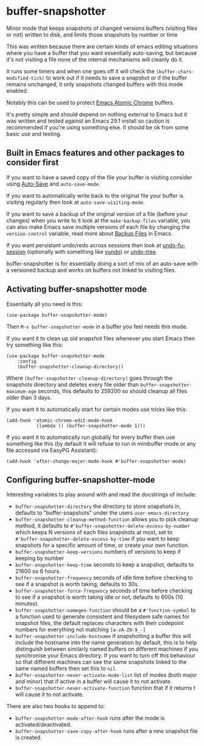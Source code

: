 # buffer-snapshotter
Minor mode that keeps snapshots of changed versions buffers (visiting files or not) written to disk, and limits those snapshots by number or time

This was written because there are certain kinds of emacs editing situations where you have a buffer that you want essentially auto-saving, but because it's not visiting a file none of the internal mechanisms will cleanly do it.

It runs some timers and when one goes off it will check the `(buffer-chars-modified-tick)` to work out if it needs to save a snapshot or if the buffer remains unchanged, it only snapshots changed buffers with this mode enabled.

Notably this can be used to protect [Emacs Atomic Chrome](https://github.com/alpha22jp/atomic-chrome) buffers.

It's pretty simple and should depend on nothing external to Emacs but it was written and tested against an Emacs 29.1 install so caution is recommended if you're using something else.  It should be ok from some basic use and testing.

## Built in Emacs features and other packages to consider first

If you want to have a saved copy of the file your buffer is visiting consider using [Auto-Save](https://www.gnu.org/software/emacs/manual/html_node/emacs/Auto-Save-Control.html) and `auto-save-mode`.

If you want to automatically write back to the original file your buffer is visiting regularly then look at `auto-save-visiting-mode`.

If you want to save a backup of the original version of a file (before your changes) when you write to it look at the `make-backup-files` variable, you can also make Emacs save multiple versions of each file by changing the `version-control` variable, read more about [Backup Files](https://www.gnu.org/software/emacs/manual/html_node/emacs/Backup.html) in Emacs.

If you want persistant undo/redo across sessions then look at [undo-fu-session](https://github.com/emacsmirror/undo-fu-session) (optionally with something like [vundo](https://github.com/casouri/vundo)) or [undo-tree](https://gitlab.com/tsc25/undo-tree).

buffer-snapshotter is for essentially doing a sort of mix of an auto-save with a versioned backup and works on buffers not linked to visiting files.

## Activating buffer-snapshotter mode

Essentially all you need is this:

    (use-package buffer-snapshotter-mode)

Then `M-x buffer-snapshotter-mode` in a buffer you feel needs this mode.

If you want it to clean up old snapshot files whenever you start Emacs then
try something like this:

    (use-package buffer-snapshotter-mode
        :config
        (buffer-snapshotter-cleanup-directory))

Where `(buffer-snapshotter-cleanup-directory)` goes through the snapshots directory and deletes every file older than `buffer-snapshotter-maximum-age` seconds, this defaults to 259200 so should cleanup all files older than 3 days.

If you want it to automatically start for certain modes use tricks
like this:

    (add-hook 'atomic-chrome-edit-mode-hook
               (lambda () (buffer-snapshotter-mode 1)))

If you want it to automatically run globally for every buffer then use something like this (by default it will refuse to run in minibuffer mode or any file accessed via EasyPG Assistant):

    (add-hook 'after-change-major-mode-hook #'buffer-snapshotter-mode)


## Configuring buffer-snapshotter-mode

Interesting variables to play around with and read the docstrings of include:

* `buffer-snapshotter-directory` the directory to store snapshots in, defaults to "buffer-snapshots" under the users `user-emacs-directory`
* `buffer-snapshotter-cleanup-method-function` allows you to pick cleanup method, it defaults to `#'buffer-snapshotter-delete-excess-by-number` which keeps N versions of each files snapshots at most, set to `#'buffer-snapshotter-delete-excess-by-time` if you want to keep snapshots for a specific amount of time, or create your own function.
* `buffer-snapshotter-keep-versions` numbers of versions to keep if keeping by number
* `buffer-snapshotter-keep-time` seconds to keep a snapshot, defaults to 21600 so 6 hours.
* `buffer-snapshotter-frequency` seconds of idle time before checking to see if a snapshot is worth taking, defaults to 30s.
* `buffer-snapshotter-force-frequency` seconds of time before checking to see if a snapshot is worth taking idle or not, defaults to 600s (10 minutes).
* `buffer-snapshotter-namegen-function` should be a `#'function-symbol` to a function used to generate consistent and filesystem safe names for snapshot files, the default replaces characters with their codepoint numbers for everything not matching `[a-zA-Z0-9_-]`
* `buffer-snapshotter-include-hostname` if snapshotting a buffer this will include the hostname into the name generation by default, this is to help distinguish between similarly named buffers on different machines if you synchronise your Emacs directory.  If you want to turn off this behaviour so that different machines can see the same snapshots linked to the same named buffers then set this to `nil`.
* `buffer-snapshotter-never-activate-mode-list` list of modes (both major and minor) that if active in a buffer will cause it to not activate.
* `buffer-snapshotter-never-activate-function` function that if it returns t will cause it to not activate.

There are also two hooks to append to:

* `buffer-snapshotter-mode-after-hook` runs after the mode is activated/deactivated.
* `buffer-snapshotter-save-copy-after-hook` runs after a new snapshot file is created.